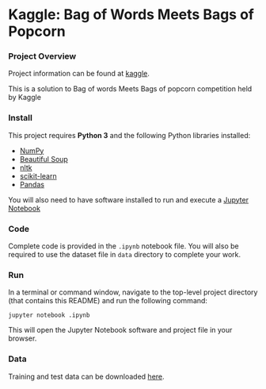 # Kaggle: Bag of Words Meets Bags of Popcorn



### Project Overview

Project information can be found at [kaggle](https://www.kaggle.com/c/word2vec-nlp-tutorial).

This is a solution to Bag of words Meets Bags of popcorn competition held by Kaggle


### Install

This project requires **Python 3** and the following Python libraries installed:

- [NumPy](http://www.numpy.org/)
- [Beautiful Soup](https://www.crummy.com/software/BeautifulSoup/)
- [nltk](http://www.nltk.org/)
- [scikit-learn](http://scikit-learn.org/stable/)
- [Pandas](https://pandas.pydata.org/)

You will also need to have software installed to run and execute a [Jupyter Notebook](http://jupyter.org/)
 


### Code

Complete code is provided in the `.ipynb` notebook file. You will also be required to use the dataset file in `data` directory to complete your work.


### Run

In a terminal or command window, navigate to the top-level project directory (that contains this README) and run the following command:

```jupyter notebook .ipynb```

This will open the Jupyter Notebook software and project file in your browser.


### <a name='data'></a>Data

Training and test data can be downloaded [here](https://www.kaggle.com/c/word2vec-nlp-tutorial/data).

